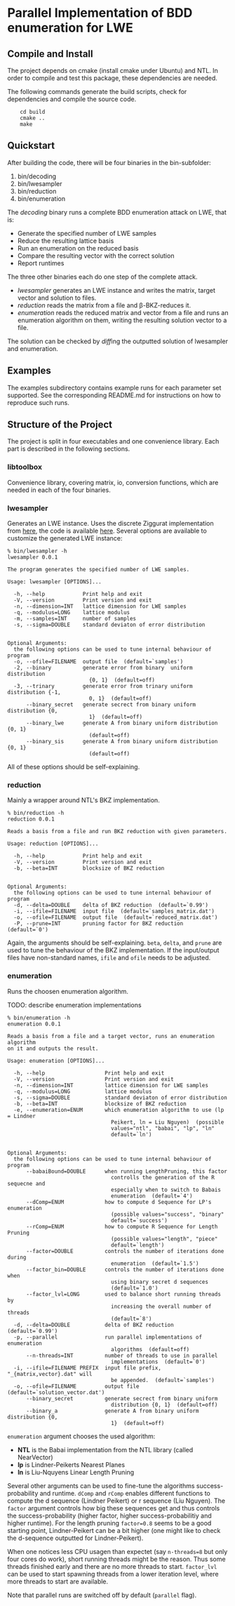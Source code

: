 # Parallel Implementation of BDD enumeration for LWE

## Compile and Install
The project depends on cmake (install cmake under Ubuntu) and
NTL. In order to compile and test this package, these dependencies are needed.

The following commands generate the build scripts, check for dependencies and
compile the source code.

```
	cd build
	cmake ..
	make
```

## Quickstart ##
After building the code, there will be four binaries in the bin-subfolder:
  1. bin/decoding
  2. bin/lwesampler
  3. bin/reduction
  4. bin/enumeration

The *decoding* binary runs a complete BDD enumeration attack on LWE, that is:
  * Generate the specified number of LWE samples
  * Reduce the resulting lattice basis
  * Run an enumeration on the reduced basis
  * Compare the resulting vector with the correct solution
  * Report runtimes

The three other binaries each do one step of the complete attack.
  * *lwesampler* generates an LWE instance and writes the matrix, target vector
    and solution to files.
  * *reduction* reads the matrix from a file and β-BKZ-reduces it.
  * *enumeration* reads the reduced matrix and vector from a file and runs an
    enumeration algorithm on them, writing the resulting solution vector to a
    file.

The solution can be checked by *diff*ing the outputted solution of lwesampler
and enumeration.

## Examples ##
The examples subdirectory contains example runs for each parameter set supported.
See the corresponding README.md for instructions on how to reproduce such runs.

## Structure of the Project ##

The project is split in four executables and one convenience library. Each part
is described in the following sections.

### libtoolbox ###
Convenience library, covering matrix, io, conversion functions, which are needed
in each of the four binaries.

### lwesampler ###
Generates an LWE instance. Uses the discrete Ziggurat implementation from
[here](https://eprint.iacr.org/2013/510), the code is available
[here](https://www.cdc.informatik.tu-darmstadt.de/~pschmidt/implementations/ziggurat/ziggurat-src.zip).
Several options are available to customize the generated LWE instance:

```
% bin/lwesampler -h
lwesampler 0.0.1

The program generates the specified number of LWE samples.

Usage: lwesampler [OPTIONS]...

  -h, --help            Print help and exit
  -V, --version         Print version and exit
  -n, --dimension=INT   lattice dimension for LWE samples
  -q, --modulus=LONG    lattice modulus
  -m, --samples=INT     number of samples
  -s, --sigma=DOUBLE    standard deviaton of error distribution


Optional Arguments:
  the following options can be used to tune internal behaviour of program
  -o, --ofile=FILENAME  output file  (default=`samples')
  -2, --binary          generate error from binary  uniform distribution
                          {0, 1}  (default=off)
  -3, --trinary         generate error from trinary uniform distribution {-1,
                          0, 1}  (default=off)
      --binary_secret   generate secrect from binary uniform distribution {0,
                          1}  (default=off)
      --binary_lwe      generate A from binary uniform distribution {0, 1}
                          (default=off)
      --binary_sis      generate A from binary uniform distribution {0, 1}
                          (default=off)
```

All of these options should be self-explaining.

### reduction ###
Mainly a wrapper around NTL's BKZ implementation.

```
% bin/reduction -h
reduction 0.0.1

Reads a basis from a file and run BKZ reduction with given parameters.

Usage: reduction [OPTIONS]...

  -h, --help            Print help and exit
  -V, --version         Print version and exit
  -b, --beta=INT        blocksize of BKZ reduction


Optional Arguments:
  the following options can be used to tune internal behaviour of program
  -d, --delta=DOUBLE    delta of BKZ reduction  (default=`0.99')
  -i, --ifile=FILENAME  input file  (default=`samples_matrix.dat')
  -o, --ofile=FILENAME  output file  (default=`reduced_matrix.dat')
  -P, --prune=INT       pruning factor for BKZ reduction  (default=`0')
```

Again, the arguments should be self-explaining. ```beta```, ```delta```, and ```prune```
are used to tune the behaviour of the BKZ implementation. If the input/output files have
non-standard names, ```ifile``` and ```ofile``` needs to be adjusted.

### enumeration ###
Runs the choosen enumeration algorithm.

TODO: describe enumeration implementations

```
% bin/enumeration -h
enumeration 0.0.1

Reads a basis from a file and a target vector, runs an enumeration algorithm
on it and outputs the result.

Usage: enumeration [OPTIONS]...

  -h, --help                   Print help and exit
  -V, --version                Print version and exit
  -n, --dimension=INT          lattice dimension for LWE samples
  -q, --modulus=LONG           lattice modulus
  -s, --sigma=DOUBLE           standard deviaton of error distribution
  -b, --beta=INT               blocksize of BKZ reduction
  -e, --enumeration=ENUM       which enumeration algorithm to use (lp = Lindner
                                 Peikert, ln = Liu Nguyen)  (possible
                                 values="ntl", "babai", "lp", "ln"
                                 default=`ln')


Optional Arguments:
  the following options can be used to tune internal behaviour of program
      --babaiBound=DOUBLE      when running LengthPruning, this factor
                                 controlls the generation of the R sequecne and
                                 especially when to switch to Babais
                                 enumeration  (default=`4')
      --dComp=ENUM             how to compute d Sequence for LP's enumeration
                                 (possible values="success", "binary"
                                 default=`success')
      --rComp=ENUM             how to compute R Sequence for Length Pruning
                                 (possible values="length", "piece"
                                 default=`length')
      --factor=DOUBLE          controls the number of iterations done during
                                 enumeration  (default=`1.5')
      --factor_bin=DOUBLE      controls the number of iterations done when
                                 using binary secret d sequences
                                 (default=`1.0')
      --factor_lvl=LONG        used to balance short running threads by
                                 increasing the overall number of threads
                                 (default=`8')
  -d, --delta=DOUBLE           delta of BKZ reduction  (default=`0.99')
  -p, --parallel               run parallel implementations of enumeration
                                 algorithms  (default=off)
      --n-threads=INT          number of threads to use in parallel
                                 implementations  (default=`0')
  -i, --ifile=FILENAME PREFIX  input file prefix, "_{matrix,vector}.dat" will
                                 be appended.  (default=`samples')
  -o, --ofile=FILENAME         output file  (default=`solution_vector.dat')
      --binary_secret          generate secrect from binary uniform
                                 distribution {0, 1}  (default=off)
      --binary_a               generate A from binary uniform distribution {0,
                                 1}  (default=off)
```

```enumeration``` argument chooses the used algorithm:
  * **NTL** is the Babai implementation from the NTL library (called NearVector)
  * **lp** is Lindner-Peikerts Nearest Planes
  * **ln** is Liu-Nquyens Linear Length Pruning

Several other arguments can be used to fine-tune the algorithms success-probability
and runtime. ```dComp``` and ```rComp``` enables different functions to compute the
d sequence (Lindner Peikert) or r sequence (Liu Nguyen). The ```factor``` argument
controls how big these sequences get and thus controls the success-probability
(higher factor, higher success-probabilitiy and higher runtime). For the length
pruning ```factor=0.8``` seems to be a good starting point, Lindner-Peikert can be
a bit higher (one might like to check the d-sequence outputted for Lindner-Peikert).

When one notices less CPU usagen than expectet (say ```n-threads=8``` but only four
cores do work), short running threads might be the reason. Thus some threads finished
early and there are no more threads to start. ```factor_lvl``` can be used to start
spawning threads from a lower iteration level, where more threads to start are
available.

Note that parallel runs are switched off by default (```parallel``` flag).
